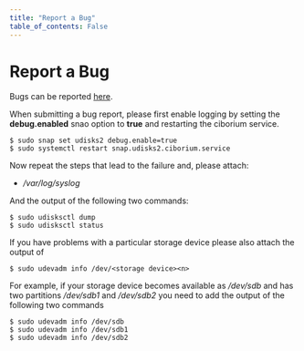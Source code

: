 ```yaml
---
title: "Report a Bug"
table_of_contents: False
---
```


# Report a Bug

Bugs can be reported [here](https://bugs.launchpad.net/snappy-hwe-snaps/+filebug).

When submitting a bug report, please first enable logging by setting the 
**debug.enabled** snao option to **true** and restarting the ciborium service.

```
$ sudo snap set udisks2 debug.enable=true
$ sudo systemctl restart snap.udisks2.ciborium.service
```

Now repeat the steps that lead to the failure and, please attach:

 * */var/log/syslog*

And the output of the following two commands:

```
$ sudo udisksctl dump
$ sudo udisksctl status
```

If you have problems with a particular storage device please also attach the
output of

```
$ sudo udevadm info /dev/<storage device><n>
```

For example, if your storage device becomes available as */dev/sdb* and has two
partitions */dev/sdb1* and */dev/sdb2* you need to add the output of the following
two commands

```
$ sudo udevadm info /dev/sdb
$ sudo udevadm info /dev/sdb1
$ sudo udevadm info /dev/sdb2
```
